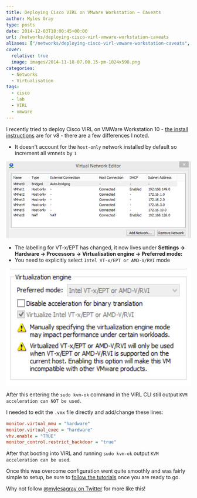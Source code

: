 ```yaml
---
title: Deploying Cisco VIRL on VMware Workstation – Caveats
author: Myles Gray
type: posts
date: 2014-12-03T18:00:45+00:00
url: /networks/deploying-cisco-virl-vmware-workstation-caveats
aliases: ["/networks/deploying-cisco-virl-vmware-workstation-caveats", "/networks/deploying-cisco-virl-vmware-workstation-caveats/amp", "/software/deploying-cisco-virl-vmware-workstation-caveats", "/software/deploying-cisco-virl-vmware-workstation-caveats/amp"]
cover:
  relative: true
  image: images/2014-11-18-07.00.15-pm-1024x598.png
categories:
  - Networks
  - Virtualisation
tags:
  - cisco
  - lab
  - VIRL
  - vmware
---
```


I recently tried to deploy Cisco VIRL on VMWare Workstation 10 - [the install instructions][1] are for v8 - there are a few differences I noted.

* It doesn't account for the `host-only` network installed by default so increment all vmnets by `1`

![VMNet configuration VMware Workstation 10][2]

* The labelling for VT-x/EPT has changed, it now lives under **Settings -> Hardware -> Processors -> Virtualisation engine -> Preferred mode:**
* You need to explicitly select `Intel VT-x/EPT or AMD-V/RVI` mode

![Expose VT-x/EPT to VM in Workstation][3]

After this entering the `sudo kvm-ok` command in the VIRL CLI still output `KVM acceleration can NOT be used`.

I needed to edit the `.vmx` file directly and add/change these lines:

```ini
monitor.virtual_mmu = "hardware"
monitor.virtual_exec = "hardware"
vhv.enable = "TRUE"
monitor_control.restrict_backdoor = "true"
```

After that booting into VIRL and running `sudo kvm-ok` output `KVM acceleration can be used`.

Once this was overcome configuration went quite smoothly and was fairly simple to setup, be sure to [follow the tutorials][4] once you are ready to go.

Why not follow [@mylesagray on Twitter][5] for more like this!

 [1]: http://virl-dev-innovate.cisco.com/workstation.ext.html
 [2]: images/Image-2.png
 [3]: images/Image-12.png
 [4]: http://virl-dev-innovate.cisco.com/virl.tutorial.html
 [5]: https://twitter.com/mylesagray
